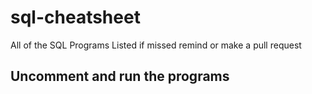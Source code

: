 # sql-cheatsheet
All of the SQL Programs Listed if missed remind or make a pull request


## Uncomment and run the programs
